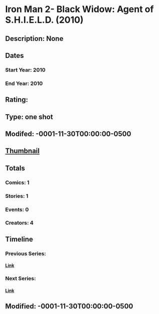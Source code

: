 # Iron Man 2- Black Widow: Agent of S.H.I.E.L.D. (2010)
## Description: None
## Dates
### Start Year: 2010
### End Year: 2010
## Rating: 
## Type: one shot
## Modifed: -0001-11-30T00:00:00-0500
## [Thumbnail](http://i.annihil.us/u/prod/marvel/i/mg/b/40/image_not_available.jpg)
## Totals
### Comics: 1
### Stories: 1
### Events: 0
### Creators: 4
## Timeline
### Previous Series: 
#### [Link]()
### Next Series: 
#### [Link]()
## Modified: -0001-11-30T00:00:00-0500